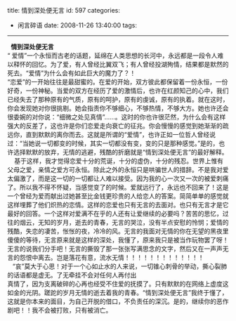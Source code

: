 title: 情到深处便无言
id: 597
categories:
  - 闲言碎语
date: 2008-11-26 13:40:00
tags:
---

<span><span>&nbsp;&nbsp;</span></span>**<span>情到深处便无言</span>**<span>
</br></span><span><span>“ </span></span><span>爱情</span><span><span>”</span></span><span>一个永恒而古老的话题，延绵在人类思想的长河中，永远都是一段令人难以释怀的回忆。为了爱，有人曾经比翼双飞；有人曾经投湖殉情，结果都是默然的死去。</span><span><span>“</span></span><span>爱情</span><span><span>”</span></span><span>为什么会有如此巨大的魔力了？！</span><span>
</br><span>“</span></span><span>恋爱</span><span><span>”</span></span><span>的一开始往往是最甜蜜的。在爱的开始，双方彼此都保留着一份永恒，一份好奇，一份神秘。当爱的双方在经历了爱的激情后，也许在红颜知己的心中，我们已经失去了那种原有的气质，原有的呵护，原有的虔诚，原有的执着。就在这时，你会发现她对你很挑剔。她会指责你不够细心，不够热情，不够大方。她也许还会很委婉的对你说：</span><span><span>“</span></span><span>细微之处见真情</span><span><span>”……</span></span><span>。这时的你也许很茫然，为什么会有这样强大的反差了，这也许是你们恋爱走向衰亡的征兆。你会慢慢的感觉到她渐渐的疏远你，直到默默的离你而去。这就是所谓的</span><span><span>“</span></span><span>爱情</span><span><span>”</span></span><span>，也许正如一位哲人曾经说过：</span><span><span>“</span></span><span>当她说一切都变的时候，其实一切都没有变，变的只是那种感觉。</span><span><span>”</span></span><span>是的，也许选择默默的放弃，无情的逃避，残酷的折磨就是</span><span><span>“</span></span><span>情到深处便无言</span><span><span>”</span></span><span>的最好解释。</span><span>
</br><span>&nbsp;&nbsp;&nbsp; </span></span><span>基于这样，我才觉得恋爱十分的荒诞，十分的虚伪，十分的残忍。世界上惟有父母之爱，亲情之爱方可永恒。除此之外的永恒只是哄骗世人的措辞。不是我对爱太偏激了，而是这一切的一切都让人难以接受。因为我的心一次又一次的被爱刺痛了。所以我不得不怀疑，当感觉变了的时候。爱就远行了，永远也不回来了！这是一个曾经为爱而献出过她甚至比金钱更珍贵的人给恋人的答案。简简单单的感觉就这样埋葬了他们炽热的恋情。这样的恋爱也只有无言的去面对。也只有无言才是它最好的回答。一个这样对爱满不在乎的人还有让爱继续的必要吗？苦苦的思忆，过往的烟云，无知的岁月，逝去的青春，无言的哭泣，没有半点安慰的怜悯；爱情的残酷，失恋的凄苦，怅怅的夜，冷冷的风</span><span><span>。</span></span><span>无言的我面对无情的你在无望的黑夜里傻傻的等待，无言原来就是这样的深处，我懂了，原来我只是被当作玩物罢了呀！无言的说我们分手吧！无言的撕毁了那一张张写满思念的文字，然后又在一声声无言的怨恨中离去。岂是落花有意，流水无情！！！！！！！！！！！！！</span><span>
</br><span>&nbsp;&nbsp; “</span></span><span>哀</span><span><span>”</span></span><span>莫大于心思！对于一个心如止水的人来说，一切锥心刺骨的举动，撕心裂肺的话语都是虚无。了无牵挂不会对任何人再付出
</br>真情了，因为支离破碎的心再也经受不住爱的抚摸了。只有默默的在网络上虚度这如金的光阴。蹉跎的岁月无情的逝去着我的青春。</span><span><span>“</span></span><span>情到深处便无言</span><span><span>”</span></span><span>我终于懂了，这就是你本来的面目，为自己开脱的借口，不负责任的深沉。是的，继续你的恶作剧吧！！我不会被打败，只有被消亡。</span>